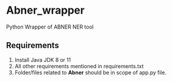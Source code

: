 # Abner_wrapper
Python Wrapper of ABNER NER tool

## Requirements
1. Install Java JDK 8 or 11
2. All other requirements mentioned in requirements.txt  
3. Folder/files related to **Abner** should be in scope of app.py file.
